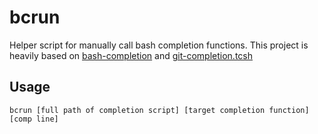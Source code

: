 # bcrun
Helper script for manually call bash completion functions.
This project is heavily based on  [bash-completion](https://github.com/scop/bash-completion) and [git-completion.tcsh](https://github.com/git/git/blob/master/contrib/completion/git-completion.tcsh)

## Usage
```
bcrun [full path of completion script] [target completion function] [comp line]
```
